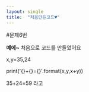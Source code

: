 ```yaml
---
layout: single
title:  "처음만든코드♥"
---
```


#문제6번

**예에~** 처음으로 코드를 만들었어요

x,y=35,24

print('{}+{}={}'.format(x,y,x+y))

35+24=59 라고 
